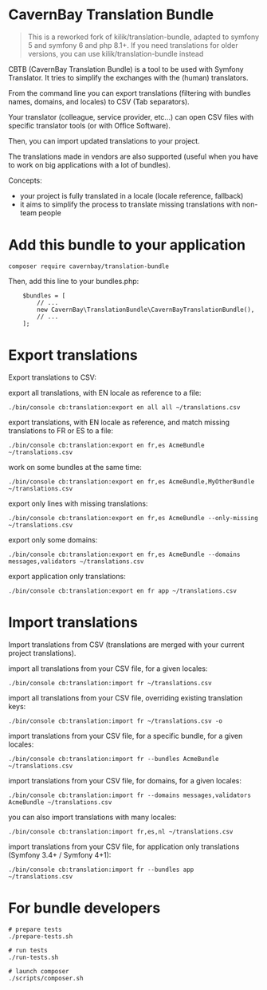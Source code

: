 CavernBay Translation Bundle
========================

> This is a reworked fork of kilik/translation-bundle, adapted to symfony 5 and symfony 6 and php 8.1+. If you need translations for older versions, you can use kilik/translation-bundle instead

CBTB (CavernBay Translation Bundle) is a tool to be used with Symfony Translator. It tries to simplify the exchanges with the (human) translators.

From the command line you can export translations (filtering with bundles names, domains, and locales) to CSV (Tab separators).

Your translator (colleague, service provider, etc...) can open CSV files with specific translator tools (or with Office Software).

Then, you can import updated translations to your project.

The translations made in vendors are also supported (useful when you have to work on big applications with a lot of bundles).

Concepts:

- your project is fully translated in a locale (locale reference, fallback)
- it aims to simplify the process to translate missing translations with non-team people

Add this bundle to your application
===================================

    composer require cavernbay/translation-bundle

Then, add this line to your bundles.php:

        $bundles = [
            // ...
            new CavernBay\TranslationBundle\CavernBayTranslationBundle(),
            // ...
        ];

Export translations
===================

Export translations to CSV:

export all translations, with EN locale as reference to a file:

    ./bin/console cb:translation:export en all all ~/translations.csv

export translations, with EN locale as reference, and match missing translations to FR or ES to a file: 

    ./bin/console cb:translation:export en fr,es AcmeBundle ~/translations.csv

work on some bundles at the same time: 

    ./bin/console cb:translation:export en fr,es AcmeBundle,MyOtherBundle ~/translations.csv

export only lines with missing translations:

    ./bin/console cb:translation:export en fr,es AcmeBundle --only-missing ~/translations.csv

export only some domains:

    ./bin/console cb:translation:export en fr,es AcmeBundle --domains messages,validators ~/translations.csv

export application only translations:

    ./bin/console cb:translation:export en fr app ~/translations.csv

Import translations
===================

Import translations from CSV (translations are merged with your current project translations).

import all translations from your CSV file, for a given locales:

    ./bin/console cb:translation:import fr ~/translations.csv

import all translations from your CSV file, overriding existing translation keys:

    ./bin/console cb:translation:import fr ~/translations.csv -o

import translations from your CSV file, for a specific bundle, for a given locales:

    ./bin/console cb:translation:import fr --bundles AcmeBundle ~/translations.csv

import translations from your CSV file, for domains, for a given locales:

    ./bin/console cb:translation:import fr --domains messages,validators AcmeBundle ~/translations.csv

you can also import translations with many locales:

    ./bin/console cb:translation:import fr,es,nl ~/translations.csv

import translations from your CSV file, for application only translations (Symfony 3.4+ / Symfony 4+1):

    ./bin/console cb:translation:import fr --bundles app ~/translations.csv

For bundle developers
======================

```shell
# prepare tests
./prepare-tests.sh

# run tests
./run-tests.sh

# launch composer
./scripts/composer.sh
```
